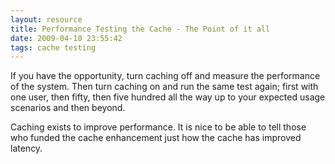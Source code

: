 ```yaml
---
layout: resource
title: Performance Testing the Cache - The Point of it all
date: 2009-04-10 23:55:42
tags: cache testing
---
```

If you have the opportunity, turn caching off and measure the performance of the system. Then turn caching on and run the same test again; first with one user, then fifty, then five hundred all the way up to your expected usage scenarios and then beyond.

Caching exists to improve performance. It is nice to be able to tell those who funded the cache enhancement just how the cache has improved latency.